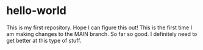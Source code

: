 # hello-world
This is my first repository. Hope I can figure this out!
This is the first time I am making changes to the MAIN branch. So far so good.
I definitely need to get better at this type of stuff.
